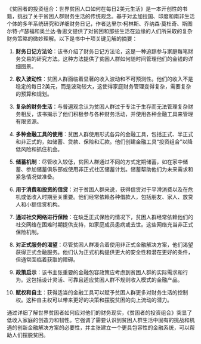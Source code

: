 《贫困者的投资组合：世界贫困人口如何在每日2美元生活》是一本开创性的书籍，挑战了关于贫困人群财务生活的传统观念。基于对孟加拉国、印度和南非生活个体的多年系统研究和详细财务日记，作者达里尔·柯林斯、乔纳森·莫杜奇、斯图尔特·卢瑟福和奥兰达·鲁思文提供了对贫困和那些生活在边缘的人们所采取的复杂财务策略的微妙理解。以下是书中十项关键见解的摘要：

1. **财务日记方法论**：该书介绍了财务日记方法论，这是一种追踪参与家庭每笔财务交易的研究方法。这种方法提供了贫困人群如何随时间管理他们的金钱的详细图景。

2. **收入波动性**：贫困人群面临着显著的收入波动和不可预测性。他们的收入不是稳定的每日2美元，而是波动较大，这使得家庭财务管理变得复杂，需要复杂的预算和规划。

3. **复杂的财务生活**：与普遍观念认为贫困人群过于专注于生存而无法管理复杂财务相反，该书揭示了他们积极参与各种财务活动，并使用各种金融工具来管理有限资源。

4. **多种金融工具的使用**：贫困人群使用形式各异的金融工具，包括正式、半正式和非正式的，如储蓄、贷款、保险和汇款。他们创建金融工具“投资组合”以降低风险和抓住机会。

5. **储蓄机制**：尽管收入较低，贫困人群通过不同的方式定期储蓄，如在家中储蓄、参加储蓄俱乐部或使用非正式社区储蓄计划。储蓄帮助他们为未来需求和紧急情况做准备。

6. **用于消费和投资的信贷**：对于贫困人群来说，获得信贷对于平滑消费以及在危机或低收入时期至关重要。他们经常依赖各种借款人，包括朋友、家人、放贷人和小额信贷机构。

7. **通过社交网络进行保险**：在缺乏正式保险的情况下，贫困人群经常依赖他们的社交网络在困难时期提供支持，如家庭成员患病或去世。这些网络充当非正式保险机制。

8. **对正式服务的渴望**：尽管贫困人群凑合着使用非正式金融解决方案，他们渴望获得正式金融服务。他们认为正式机构提供更大的安全性和潜在更好的条件，但通常面临着获取的障碍。

9. **政策启示**：该书主张重要的金融包容政策应考虑到贫困人群的实际需求和行为。这包括设计灵活、可靠且适应贫困人群不规则收入模式的金融产品。

10. **赋权和自主**：获得适当的金融工具可以赋予贫困人群更多对财务生活的控制权。这种自主权可以带来更好的决策和摆脱贫困的向上流动的潜力。

通过详细了解世界贫困者如何应对他们的财务现实，《贫困者的投资组合》突显了低收入家庭的创造力和韧性。它强调了需要认识到贫困人群生活中固有的挑战和机遇的创新金融解决方案的必要性，并主张建立一个更具包容性的金融系统，可以帮助人们摆脱贫困。